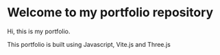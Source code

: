 # Welcome to my portfolio repository
Hi, this is my portfolio.

This portfolio is built using Javascript, Vite.js and Three.js


